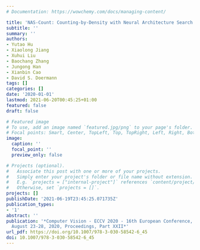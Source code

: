 ```yaml
---
# Documentation: https://wowchemy.com/docs/managing-content/

title: 'NAS-Count: Counting-by-Density with Neural Architecture Search'
subtitle: ''
summary: ''
authors:
- Yutao Hu
- Xiaolong Jiang
- Xuhui Liu
- Baochang Zhang
- Jungong Han
- Xianbin Cao
- David S. Doermann
tags: []
categories: []
date: '2020-01-01'
lastmod: 2021-06-20T00:45:25+01:00
featured: false
draft: false

# Featured image
# To use, add an image named `featured.jpg/png` to your page's folder.
# Focal points: Smart, Center, TopLeft, Top, TopRight, Left, Right, BottomLeft, Bottom, BottomRight.
image:
  caption: ''
  focal_point: ''
  preview_only: false

# Projects (optional).
#   Associate this post with one or more of your projects.
#   Simply enter your project's folder or file name without extension.
#   E.g. `projects = ["internal-project"]` references `content/project/deep-learning/index.md`.
#   Otherwise, set `projects = []`.
projects: []
publishDate: '2021-06-19T23:45:25.071735Z'
publication_types:
- '1'
abstract: ''
publication: '*Computer Vision - ECCV 2020 - 16th European Conference, Glasgow, UK,
  August 23-28, 2020, Proceedings, Part XXII*'
url_pdf: https://doi.org/10.1007/978-3-030-58542-6_45
doi: 10.1007/978-3-030-58542-6_45
---
```

